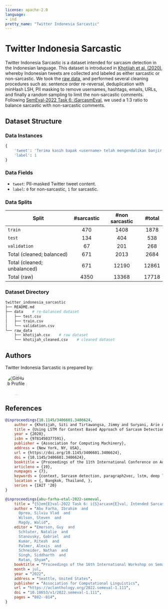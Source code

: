 ```yaml
---
license: apache-2.0
language: 
- ind
pretty_name: "Twitter Indonesia Sarcastic"
---
```


# Twitter Indonesia Sarcastic

Twitter Indonesia Sarcastic is a dataset intended for sarcasm detection in the Indonesian language. This dataset is introduced in [Khotijah et al. (2020)](https://dl.acm.org/doi/10.1145/3406601.3406624), whereby Indonesian tweets are collected and labeled as either sarcastic or non-sarcastic. We took the [raw data](https://github.com/skhotijah/using-lstm-for-context-based-approach-of-sarcasm-detection-in-twitter/blob/main/dataset/Indonesia/imbalanced.csv), and performed several cleaning procedures such as: sentence order re-reversal, deduplication with minHash LSH, PII masking to remove usernames, hashtags, emails, URLs, and finally a random sampling to limit the non-sarcastic comments. Following [SemEval-2022 Task 6: iSarcasmEval](https://aclanthology.org/2022.semeval-1.111/), we used a 1:3 ratio to balance sarcastic with non-sarcastic comments.

## Dataset Structure

### Data Instances

```py
{
    'tweet': 'Terima kasih bapak <username> telah mengendalikan banjir dengan baik sehingga Jakarta saat ini tidak ada lagi yang tidak banjir.. Semua sudah merata.. ?????? <hashtag>',
    'label': 1
}
```

### Data Fields

- `tweet`: PII-masked Twitter tweet content.
- `label`: `0` for non-sarcastic, `1` for sarcastic.

### Data Splits

| Split                       | #sarcastic | #non sarcastic | #total |
| --------------------------- | :--------: | :------------: | :----: |
| `train`                     |    470     |      1408      |  1878  |
| `test`                      |    134     |      404       |  538   |
| `validation`                |     67     |      201       |  268   |
| Total (cleaned; balanced)   |    671     |      2013      |  2684  |
| Total (cleaned; unbalanced) |    671     |     12190      | 12861  |
| Total (raw)                 |    4350    |     13368      | 17718  |

### Dataset Directory

```sh
twitter_indonesia_sarcastic
├── README.md
├── data    # re-balanced dataset
│   ├── test.csv
│   ├── train.csv
│   └── validation.csv
└── raw_data
    ├── khotijah.csv    # raw dataset
    └── khotijah_cleaned.csv    # cleaned dataset
```

## Authors

Twitter Indonesia Sarcastic is prepared by:

<a href="https://github.com/w11wo">
    <img src="https://github.com/w11wo.png" alt="GitHub Profile" style="border-radius: 50%;width: 64px;border: solid 1px #fff;margin:0 4px;">
</a>

## References

```bibtex
@inproceedings{10.1145/3406601.3406624,
    author = {Khotijah, Siti and Tirtawangsa, Jimmy and Suryani, Arie A.},
    title = {Using LSTM for Context Based Approach of Sarcasm Detection in Twitter},
    year = {2020},
    isbn = {9781450377591},
    publisher = {Association for Computing Machinery},
    address = {New York, NY, USA},
    url = {https://doi.org/10.1145/3406601.3406624},
    doi = {10.1145/3406601.3406624},
    booktitle = {Proceedings of the 11th International Conference on Advances in Information Technology},
    articleno = {19},
    numpages = {7},
    keywords = {context, Sarcasm detection, paragraph2vec, lstm, deep learning},
    location = {, Bangkok, Thailand, },
    series = {IAIT '20}
}

@inproceedings{abu-farha-etal-2022-semeval,
    title = "{S}em{E}val-2022 Task 6: i{S}arcasm{E}val, Intended Sarcasm Detection in {E}nglish and {A}rabic",
    author = "Abu Farha, Ibrahim  and
      Oprea, Silviu Vlad  and
      Wilson, Steven  and
      Magdy, Walid",
    editor = "Emerson, Guy  and
      Schluter, Natalie  and
      Stanovsky, Gabriel  and
      Kumar, Ritesh  and
      Palmer, Alexis  and
      Schneider, Nathan  and
      Singh, Siddharth  and
      Ratan, Shyam",
    booktitle = "Proceedings of the 16th International Workshop on Semantic Evaluation (SemEval-2022)",
    month = jul,
    year = "2022",
    address = "Seattle, United States",
    publisher = "Association for Computational Linguistics",
    url = "https://aclanthology.org/2022.semeval-1.111",
    doi = "10.18653/v1/2022.semeval-1.111",
    pages = "802--814",
}
```